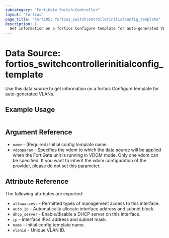 ```yaml
---
subcategory: "FortiGate Switch-Controller"
layout: "fortios"
page_title: "FortiOS: fortios_switchcontrollerinitialconfig_template"
description: |-
  Get information on a fortios Configure template for auto-generated VLANs.
---
```


# Data Source: fortios_switchcontrollerinitialconfig_template
Use this data source to get information on a fortios Configure template for auto-generated VLANs.


## Example Usage

```hcl

```

## Argument Reference

* `name` - (Required) Initial config template name.
* `vdomparam` - Specifies the vdom to which the data source will be applied when the FortiGate unit is running in VDOM mode. Only one vdom can be specified. If you want to inherit the vdom configuration of the provider, please do not set this parameter.

## Attribute Reference

The following attributes are exported:

* `allowaccess` - Permitted types of management access to this interface.
* `auto_ip` - Automatically allocate interface address and subnet block.
* `dhcp_server` - Enable/disable a DHCP server on this interface.
* `ip` - Interface IPv4 address and subnet mask.
* `name` - Initial config template name.
* `vlanid` - Unique VLAN ID.

